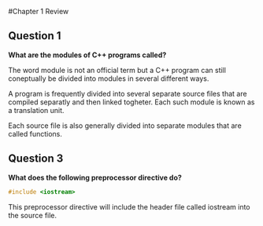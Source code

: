 #Chapter 1 Review  

## Question 1  
**What are the modules of C++ programs called?**  

The word module is not an official term but a C++ program can still coneptually be divided into modules in several different ways.  

A program is frequently divided into several separate source files that are compiled separatly and then linked togheter. Each such module is known as a translation unit.  

Each source file is also generally divided into separate modules that are called functions.  

## Question 3
**What does the following preprocessor directive do?**

```cpp
#include <iostream>
```

This preprocessor directive will include the header file called iostream into the source file.  




